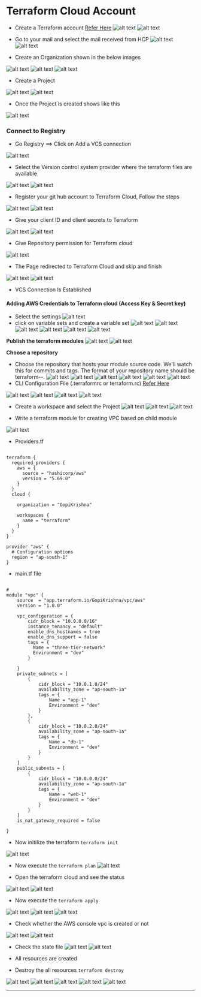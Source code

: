 # Terraform Cloud Account 

* Create a Terraform account [Refer Here](https://app.terraform.io/session)
![alt text](Images/terrac1.png)
![alt text](Images/terrac2.png)
* Go to your mail and select the mail received from HCP 
![alt text](Images/terrac4.png)
![alt text](Images/terrac5.png)

* Create an Organization shown in the below images 

![alt text](Images/terrac6.png)
![alt text](Images/terrac7.png)
![alt text](Images/terrac8.png)

* Create a Project 

![alt text](Images/terrac9.png)
![alt text](Images/terrac10.png)

* Once the Project is created shows like this

![alt text](Images/terrac11.png)

### Connect to Registry
* Go Registry ==> Click on Add a VCS connection

![alt text](Images/terrac12.png)

* Select the Version control system provider where the terraform files are available

![alt text](Images/terrac13.png)
![alt text](Images/terrac14.png)

* Register your git hub account to Terraform Cloud, Follow the steps

![alt text](Images/terrac15.png)
![alt text](Images/terrac16.png)

* Give your client ID and client secrets to Terraform 

![alt text](Images/terrac17.png)
![alt text](Images/terrac18.png)

* Give Repository permission for Terraform cloud

![alt text](Images/terrac19.png)

* The Page redirected to Terraform Cloud and skip and finish

![alt text](Images/terrac20.png)
![alt text](Images/terrac21.png)

* VCS Connection Is Established

#### Adding AWS Credentials to Terraform cloud (Access Key & Secret key)
* Select the settings 
![alt text](Images/terrac22.png)
* click on variable sets and create a variable set
![alt text](Images/terrac23.png)
![alt text](Images/terrac24.png)
![alt text](Images/terrac25.png)
![alt text](Images/terrac26.png)
![alt text](Images/terrac27.png)
![alt text](Images/terrac28.png)

**Publish the terraform modules**
![alt text](Images/terrac29.png)
![alt text](Images/terrac30.png)

**Choose a repository**
* Choose the repository that hosts your module source code. We'll watch this for commits and tags. The format of your repository name should be terraform-<PROVIDER>-<NAME>.
![alt text](Images/terrac31.png)
![alt text](Images/terrac32.png)
![alt text](Images/terrac33.png)
![alt text](Images/terrac34.png)
![alt text](Images/terrac35.png)
![alt text](Images/terrac36.png)
* CLI Configuration File (.terraformrc or terraform.rc) [Refer Here](https://developer.hashicorp.com/terraform/cli/config/config-file)

![alt text](Images/terrac39.png)
![alt text](Images/terrac40.png)
![alt text](Images/terrac37.png)
![alt text](Images/terrac38.png)

* Create a workspace and select the Project
![alt text](Images/terrac44.png)
![alt text](Images/terrac43.png)
![alt text](Images/terrac45.png)

* Write a terraform module for creating VPC based on child module 

![alt text](Images/terrac41.png)

* Providers.tf
```t

terraform {
  required_providers {
    aws = {
      source = "hashicorp/aws"
      version = "5.69.0"
    }
  }
  cloud { 
    
    organization = "GopiKrishna" 

    workspaces { 
      name = "terraform" 
    } 
  } 
}

provider "aws" {
  # Configuration options
  region = "ap-south-1"
}

```
* main.tf file
```t

# 
module "vpc" {
    source  = "app.terraform.io/GopiKrishna/vpc/aws"
    version = "1.0.0"

    vpc_configuration = {
        cidr_block = "10.0.0.0/16"
        instance_tenancy = "default"
        enable_dns_hostnames = true
        enable_dns_support = false
        tags = {
          Name = "three-tier-network"
          Environment = "dev"
        }

    }
    private_subnets = [
        {
            cidr_block = "10.0.1.0/24"
            availability_zone = "ap-south-1a"
            tags = {
                Name = "app-1"
                Environment = "dev"
            }
        },
        {
            cidr_block = "10.0.2.0/24"
            availability_zone = "ap-south-1a"
            tags = {
                Name = "db-1"
                Environment = "dev"
            }
        }
    ]
    public_subnets = [
        {
            cidr_block = "10.0.0.0/24"
            availability_zone = "ap-south-1a"
            tags = {
                Name = "web-1"
                Environment = "dev"
            }
        }
    ]
    is_nat_gateway_required = false
  
}

```
* Now initilize the terraform `terraform init`

![alt text](Images/terrac42.png)

* Now execute the `terraform plan` 
![alt text](Images/terrac46.png)

* Open the terraform cloud and see the status 

![alt text](Images/terrac47.png)
![alt text](Images/terrac48.png)

* Now execute the `terraform apply` 

![alt text](Images/terrac49.png)
![alt text](Images/terrac51.png)
![alt text](Images/terrac50.png)

* Check whether the AWS console vpc is created or not

![alt text](Images/terrac52.png)
![alt text](Images/terrac53.png)

* Check the state file 
![alt text](Images/terrac54.png)
![alt text](Images/terrac55.png)

* All resources are created 

* Destroy the all resources `terraform destroy`

![alt text](Images/terrac56.png) 
![alt text](Images/terrac57.png) 
![alt text](Images/terrac58.png) 
![alt text](Images/terrac59.png) 
![alt text](Images/terrac60.png)

------------

